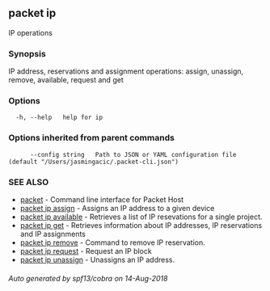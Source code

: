 ## packet ip

IP operations

### Synopsis

IP address, reservations and assignment operations: assign, unassign, remove, available, request and get 

### Options

```
  -h, --help   help for ip
```

### Options inherited from parent commands

```
      --config string   Path to JSON or YAML configuration file (default "/Users/jasmingacic/.packet-cli.json")
```

### SEE ALSO

* [packet](packet.md)	 - Command line interface for Packet Host
* [packet ip assign](packet_ip_assign.md)	 - Assigns an IP address to a given device
* [packet ip available](packet_ip_available.md)	 - Retrieves a list of IP resevations for a single project.
* [packet ip get](packet_ip_get.md)	 - Retrieves information about IP addresses, IP reservations and IP assignments
* [packet ip remove](packet_ip_remove.md)	 - Command to remove IP reservation.
* [packet ip request](packet_ip_request.md)	 - Request an IP block
* [packet ip unassign](packet_ip_unassign.md)	 - Unassigns an IP address.

###### Auto generated by spf13/cobra on 14-Aug-2018
